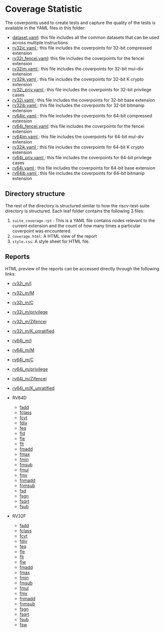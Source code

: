 # Coverage Statistic

The coverpoints used to create tests and capture the quality of the tests is available in the YAML
files in this folder:

- [dataset.yaml](dataset.yaml): this file includes all the common datasets that can be used across multiple instructions
- [rv32ic.yaml      ](rv32ic.yaml): this file includes the coverpoints for 32-bit compressed extension
- [rv32i_fencei.yaml](rv32i_fencei.yaml): this file includes the coverpoints for the fencei extension
- [rv32im.yaml      ](rv32im.yaml): this file includes the coverpoints for 32-bit mul-div extension
- [rv32ik.yaml      ](rv32ik.yaml): this file includes the coverpoints for 32-bit K crypto extension
- [rv32i_priv.yaml  ](rv32i_priv.yaml): this file includes the coverpoints for 32-bit privilege cases
- [rv32i.yaml       ](rv32i.yaml): this file includes the coverpoints for 32-bit base extension
- [rv32ib.yaml       ](rv64i.yaml): this file includes the coverpoints for 32-bit bitmanip extension
- [rv64ic.yaml      ](rv64ic.yaml): this file includes the coverpoints for 64-bit compressed extension
- [rv64i_fencei.yaml](rv64i_fencei.yaml): this file includes the coverpoints for the fencei extension
- [rv64im.yaml      ](rv64im.yaml): this file includes the coverpoints for 64-bit mul-div extension
- [rv32ik.yaml      ](rv64ik.yaml): this file includes the coverpoints for 64-bit K crypto extension
- [rv64i_priv.yaml  ](rv64i_priv.yaml): this file includes the coverpoints for 64-bit privilege cases
- [rv64i.yaml       ](rv64i.yaml): this file includes the coverpoints for 64-bit base extension
- [rv64ib.yaml       ](rv64i.yaml): this file includes the coverpoints for 64-bit bitmanip extension



## Directory structure
The rest of the directory is structured similar to how the riscv-test-suite directory is structured.
Each leaf folder contains the following 3 files:
1. ``suite_coverage.rpt`` : This is a YAML file contains nodes relevant to the current extension and the count of how many times a particular coverpoint was encountered.
2. ``coverage.html``: A HTML view of the report
4. ``style.css``: A style sheet for HTML file.

## Reports

HTML preview of the reports can be accessed directly through the following links:

- [rv32i_m/I](https://htmlpreview.github.io/?https://github.com/riscv-non-isa/riscv-arch-test/blob/master/riscv-test-stats/coverage/rv32i_m/I/coverage.html)
- [rv32i_m/M](https://htmlpreview.github.io/?https://github.com/riscv-non-isa/riscv-arch-test/blob/master/riscv-test-stats/coverage/rv32i_m/M/coverage.html)
- [rv32i_m/C](https://htmlpreview.github.io/?https://github.com/riscv-non-isa/riscv-arch-test/blob/master/riscv-test-stats/coverage/rv32i_m/C/coverage.html)
- [rv32i_m/privilege](https://htmlpreview.github.io/?https://github.com/riscv-non-isa/riscv-arch-test/blob/master/riscv-test-stats/coverage/rv32i_m/privilege/coverage.html)
- [rv32i_m/Zifencei](https://htmlpreview.github.io/?https://github.com/riscv-non-isa/riscv-arch-test/blob/master/riscv-test-stats/coverage/rv32i_m/Zifencei/coverage.html)
- [rv32i_m/K_unratified](https://htmlpreview.github.io/?https://github.com/riscv-non-isa/riscv-arch-test/blob/master/riscv-test-stats/coverage/rv32i_m/K_unratified/coverage.html)
- [rv64i_m/I](https://htmlpreview.github.io/?https://github.com/riscv-non-isa/riscv-arch-test/blob/master/riscv-test-stats/coverage/rv64i_m/I/coverage.html)
- [rv64i_m/M](https://htmlpreview.github.io/?https://github.com/riscv-non-isa/riscv-arch-test/blob/master/riscv-test-stats/coverage/rv64i_m/M/coverage.html)
- [rv64i_m/C](https://htmlpreview.github.io/?https://github.com/riscv-non-isa/riscv-arch-test/blob/master/riscv-test-stats/coverage/rv64i_m/C/coverage.html)
- [rv64i_m/privilege](https://htmlpreview.github.io/?https://github.com/riscv-non-isa/riscv-arch-test/blob/master/riscv-test-stats/coverage/rv64i_m/privilege/coverage.html)
- [rv64i_m/Zifencei](https://htmlpreview.github.io/?https://github.com/riscv-non-isa/riscv-arch-test/blob/master/riscv-test-stats/coverage/rv64i_m/Zifencei/coverage.html)
- [rv64i_m/K_unratified](https://htmlpreview.github.io/?https://github.com/riscv-non-isa/riscv-arch-test/blob/master/riscv-test-stats/coverage/rv64i_m/K_unratified/coverage.html)
- RV64D
  
  - [fadd  ](https://htmlpreview.github.io/?https://github.com/riscv-non-isa/riscv-arch-test/blob/master/riscv-test-stats/coverage/rv64i_m/D/rv64d_fadd/coverage.html)
  - [fclass](https://htmlpreview.github.io/?https://github.com/riscv-non-isa/riscv-arch-test/blob/master/riscv-test-stats/coverage/rv64i_m/D/rv64d_fclass/coverage.html)
  - [fcvt  ](https://htmlpreview.github.io/?https://github.com/riscv-non-isa/riscv-arch-test/blob/master/riscv-test-stats/coverage/rv64i_m/D/rv64d_fcvt/coverage.html)
  - [fdiv  ](https://htmlpreview.github.io/?https://github.com/riscv-non-isa/riscv-arch-test/blob/master/riscv-test-stats/coverage/rv64i_m/D/rv64d_fdiv/coverage.html)
  - [feq   ](https://htmlpreview.github.io/?https://github.com/riscv-non-isa/riscv-arch-test/blob/master/riscv-test-stats/coverage/rv64i_m/D/rv64d_feq/coverage.html)
  - [fld   ](https://htmlpreview.github.io/?https://github.com/riscv-non-isa/riscv-arch-test/blob/master/riscv-test-stats/coverage/rv64i_m/D/rv64d_fld/coverage.html)
  - [fle   ](https://htmlpreview.github.io/?https://github.com/riscv-non-isa/riscv-arch-test/blob/master/riscv-test-stats/coverage/rv64i_m/D/rv64d_fle/coverage.html)
  - [flt   ](https://htmlpreview.github.io/?https://github.com/riscv-non-isa/riscv-arch-test/blob/master/riscv-test-stats/coverage/rv64i_m/D/rv64d_flt/coverage.html)
  - [fmadd ](https://htmlpreview.github.io/?https://github.com/riscv-non-isa/riscv-arch-test/blob/master/riscv-test-stats/coverage/rv64i_m/D/rv64d_fmadd/coverage.html)
  - [fmax  ](https://htmlpreview.github.io/?https://github.com/riscv-non-isa/riscv-arch-test/blob/master/riscv-test-stats/coverage/rv64i_m/D/rv64d_fmax/coverage.html)
  - [fmin  ](https://htmlpreview.github.io/?https://github.com/riscv-non-isa/riscv-arch-test/blob/master/riscv-test-stats/coverage/rv64i_m/D/rv64d_fmin/coverage.html)
  - [fmsub ](https://htmlpreview.github.io/?https://github.com/riscv-non-isa/riscv-arch-test/blob/master/riscv-test-stats/coverage/rv64i_m/D/rv64d_fmsub/coverage.html)
  - [fmul  ](https://htmlpreview.github.io/?https://github.com/riscv-non-isa/riscv-arch-test/blob/master/riscv-test-stats/coverage/rv64i_m/D/rv64d_fmul/coverage.html)
  - [fmv   ](https://htmlpreview.github.io/?https://github.com/riscv-non-isa/riscv-arch-test/blob/master/riscv-test-stats/coverage/rv64i_m/D/rv64d_fmv/coverage.html)
  - [fnmadd](https://htmlpreview.github.io/?https://github.com/riscv-non-isa/riscv-arch-test/blob/master/riscv-test-stats/coverage/rv64i_m/D/rv64d_fnmadd/coverage.html)
  - [fnmsub](https://htmlpreview.github.io/?https://github.com/riscv-non-isa/riscv-arch-test/blob/master/riscv-test-stats/coverage/rv64i_m/D/rv64d_fnmsub/coverage.html)
  - [fsd   ](https://htmlpreview.github.io/?https://github.com/riscv-non-isa/riscv-arch-test/blob/master/riscv-test-stats/coverage/rv64i_m/D/rv64d_fsd/coverage.html)
  - [fsgn  ](https://htmlpreview.github.io/?https://github.com/riscv-non-isa/riscv-arch-test/blob/master/riscv-test-stats/coverage/rv64i_m/D/rv64d_fsgn/coverage.html)
  - [fsqrt ](https://htmlpreview.github.io/?https://github.com/riscv-non-isa/riscv-arch-test/blob/master/riscv-test-stats/coverage/rv64i_m/D/rv64d_fsqrt/coverage.html)
  - [fsub  ](https://htmlpreview.github.io/?https://github.com/riscv-non-isa/riscv-arch-test/blob/master/riscv-test-stats/coverage/rv64i_m/D/rv64d_fsub/coverage.html)
- RV32F
  
  - [fadd](https://htmlpreview.github.io/?https://github.com/riscv-non-isa/riscv-arch-test/blob/master/riscv-test-stats/coverage/rv32i_m/F/rv32f_fadd/coverage.html)
  - [fclass](https://htmlpreview.github.io/?https://github.com/riscv-non-isa/riscv-arch-test/blob/master/riscv-test-stats/coverage/rv32i_m/F/rv32f_fclass/coverage.html)
  - [fcvt](https://htmlpreview.github.io/?https://github.com/riscv-non-isa/riscv-arch-test/blob/master/riscv-test-stats/coverage/rv32i_m/F/rv32f_fcvt/coverage.html)
  - [fdiv](https://htmlpreview.github.io/?https://github.com/riscv-non-isa/riscv-arch-test/blob/master/riscv-test-stats/coverage/rv32i_m/F/rv32f_fdiv/coverage.html)
  - [feq](https://htmlpreview.github.io/?https://github.com/riscv-non-isa/riscv-arch-test/blob/master/riscv-test-stats/coverage/rv32i_m/F/rv32f_feq/coverage.html)
  - [fle](https://htmlpreview.github.io/?https://github.com/riscv-non-isa/riscv-arch-test/blob/master/riscv-test-stats/coverage/rv32i_m/F/rv32f_fle/coverage.html)
  - [flt](https://htmlpreview.github.io/?https://github.com/riscv-non-isa/riscv-arch-test/blob/master/riscv-test-stats/coverage/rv32i_m/F/rv32f_flt/coverage.html)
  - [flw](https://htmlpreview.github.io/?https://github.com/riscv-non-isa/riscv-arch-test/blob/master/riscv-test-stats/coverage/rv32i_m/F/rv32f_flw/coverage.html)
  - [fmadd](https://htmlpreview.github.io/?https://github.com/riscv-non-isa/riscv-arch-test/blob/master/riscv-test-stats/coverage/rv32i_m/F/rv32f_fmadd/coverage.html)
  - [fmax](https://htmlpreview.github.io/?https://github.com/riscv-non-isa/riscv-arch-test/blob/master/riscv-test-stats/coverage/rv32i_m/F/rv32f_fmax/coverage.html)
  - [fmin](https://htmlpreview.github.io/?https://github.com/riscv-non-isa/riscv-arch-test/blob/master/riscv-test-stats/coverage/rv32i_m/F/rv32f_fmin/coverage.html)
  - [fmsub](https://htmlpreview.github.io/?https://github.com/riscv-non-isa/riscv-arch-test/blob/master/riscv-test-stats/coverage/rv32i_m/F/rv32f_fmsub/coverage.html)
  - [fmul](https://htmlpreview.github.io/?https://github.com/riscv-non-isa/riscv-arch-test/blob/master/riscv-test-stats/coverage/rv32i_m/F/rv32f_fmul/coverage.html)
  - [fmv](https://htmlpreview.github.io/?https://github.com/riscv-non-isa/riscv-arch-test/blob/master/riscv-test-stats/coverage/rv32i_m/F/rv32f_fmv/coverage.html)
  - [fnmadd](https://htmlpreview.github.io/?https://github.com/riscv-non-isa/riscv-arch-test/blob/master/riscv-test-stats/coverage/rv32i_m/F/rv32f_fnmadd/coverage.html)
  - [fnmsub](https://htmlpreview.github.io/?https://github.com/riscv-non-isa/riscv-arch-test/blob/master/riscv-test-stats/coverage/rv32i_m/F/rv32f_fnmsub/coverage.html)
  - [fsgn](https://htmlpreview.github.io/?https://github.com/riscv-non-isa/riscv-arch-test/blob/master/riscv-test-stats/coverage/rv32i_m/F/rv32f_fsgn/coverage.html)
  - [fsqrt](https://htmlpreview.github.io/?https://github.com/riscv-non-isa/riscv-arch-test/blob/master/riscv-test-stats/coverage/rv32i_m/F/rv32f_fsqrt/coverage.html)
  - [fsub](https://htmlpreview.github.io/?https://github.com/riscv-non-isa/riscv-arch-test/blob/master/riscv-test-stats/coverage/rv32i_m/F/rv32f_fsub/coverage.html)
  - [fsw](https://htmlpreview.github.io/?https://github.com/riscv-non-isa/riscv-arch-test/blob/master/riscv-test-stats/coverage/rv32i_m/F/rv32f_fsw/coverage.html)
